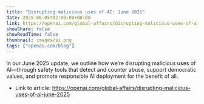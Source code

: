 ```yaml
---
title: "Disrupting malicious uses of AI: June 2025"
date: 2025-06-05T02:00:00+00:00
link: https://openai.com/global-affairs/disrupting-malicious-uses-of-ai-june-2025
showShare: false
showReadTime: false
thumbnail: images/ai.png
tags: ["openai.com/blog"]
---
```

In our June 2025 update, we outline how we’re disrupting malicious uses of AI—through safety tools that detect and counter abuse, support democratic values, and promote responsible AI deployment for the benefit of all.

- Link to article: https://openai.com/global-affairs/disrupting-malicious-uses-of-ai-june-2025